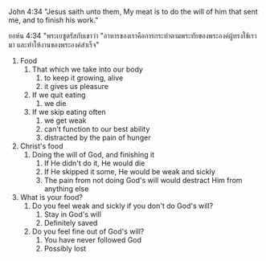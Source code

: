 John 4:34 "Jesus saith unto them, My meat is to do the will of him that sent me, and to finish his work."

ยอห์น 4:34 "พระเยซูตรัสกับเขาว่า "อาหารของเราคือการกระทำตามพระทัยของพระองค์ผู้ทรงใช้เรามา และทำให้งานของพระองค์สำเร็จ"

1. Food
    1. That which we take into our body 
        1. to keep it growing, alive
        2. it gives us pleasure
    2. If we quit eating
        1. we die
    3. If we skip eating often
        1. we get weak
        2. can't function to our best ability
        3. distracted by the pain of hunger
2. Christ's food
    1. Doing the will of God, and finishing it
        1. If He didn't do it, He would die
        2. If He skipped it some, He would be weak and sickly
        3. The pain from not doing God's will would destract Him from anything else
3. What is your food?
    1. Do you feel weak and sickly if you don't do God's will?
        1. Stay in God's will
        2. Definitely saved
    2. Do you feel fine out of God's will?
        1. You have never followed God
        2. Possibly lost